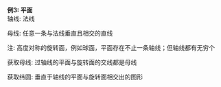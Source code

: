 **例3: 平面**  
轴线: 法线  
  
母线: 任意一条与法线垂直且相交的直线  
  
注: 高度对称的旋转面，例如球面，平面存在不止一条轴线；但轴线都有无穷个  
  
获取母线: 过轴线的平面与旋转面的交线都是母线  
  
获取纬圆: 垂直于轴线的平面与旋转面相交出的图形  
